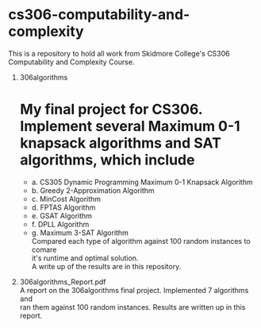 # cs306-computability-and-complexity
This is a repository to hold all work from Skidmore College's CS306 Computability and Complexity Course.

1. 306algorithms
   # My final project for CS306. Implement several Maximum 0-1 knapsack algorithms and SAT algorithms, which include
      * a. CS305 Dynamic Programming Maximum 0-1 Knapsack Algorithm    
      * b. Greedy 2-Approximation Algorithm
      * c. MinCost Algorithm
      * d. FPTAS Algorithm
      * e. GSAT Algorithm
      * f. DPLL Algorithm
      * g. Maximum 3-SAT Algorithm  
   Compared each type of algorithm against 100 random instances to comare   
   it's runtime and optimal solution.  
   A write up of the results are in this repository.  
   
2. 306algorithms_Report.pdf  
   A report on the 306algorithms final project. Implemented 7 algorithms and   
   ran them against 100 random instances. Results are written up in this      
   report.  
   
